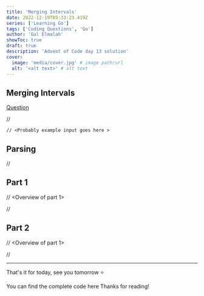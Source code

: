 ```yaml
---
title: 'Merging Intervals'
date: 2022-12-19T05:33:23.419Z
series: ['Learning Go']
tags: ['Coding Questions', 'Go']
author: 'Gal Elmalah'
showToc: true
draft: true
description: 'Advent of Code day 13 solution'
cover:
  image: 'media/cover.jpg' # image path/url
  alt: '<alt text>' # alt text
---
```


## Merging Intervals

[Question](https://adventofcode.com/2022/day/13)

// <Question quick description >

```
// <Probably example input goes here >

```

## Parsing

// <Explain about parsing>

## Part 1

// <Overview of part 1>

// <Go over solution and relevant structures>

## Part 2

// <Overview of part 1>

// <Go over solution and relevant structures>

---

That's it for today, see you tomorrow ⭐️

You can find the complete code here
Thanks for reading!
